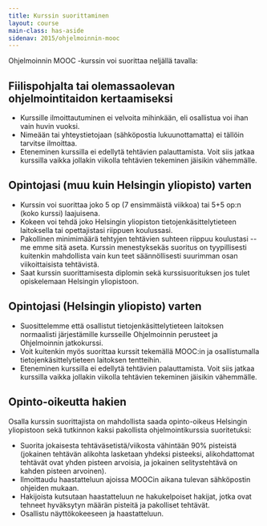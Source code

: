 ```yaml
---
title: Kurssin suorittaminen
layout: course
main-class: has-aside
sidenav: 2015/ohjelmoinnin-mooc
---
```


Ohjelmoinnin MOOC -kurssin voi suorittaa neljällä tavalla:

## Fiilispohjalta tai olemassaolevan ohjelmointitaidon kertaamiseksi

- Kurssille ilmoittautuminen ei velvoita mihinkään, eli osallistua voi ihan vain huvin vuoksi. 
- Nimeään tai yhteystietojaan (sähköpostia lukuunottamatta) ei tällöin tarvitse ilmoittaa. 
- Eteneminen kurssilla ei edellytä tehtävien palauttamista. Voit siis jatkaa kurssilla vaikka jollakin viikolla tehtävien tekeminen jäisikin vähemmälle.

## Opintojasi (muu kuin Helsingin yliopisto) varten

- Kurssin voi suorittaa joko 5 op (7 ensimmäistä viikkoa) tai 5+5 op:n (koko kurssi) laajuisena.
- Kokeen voi tehdä joko Helsingin yliopiston tietojenkäsittelytieteen laitoksella tai opettajistasi riippuen koulussasi.
- Pakollinen minimimäärä tehtyjen tehtävien suhteen riippuu koulustasi -- me emme sitä aseta. Kurssin menestyksekäs suoritus on tyypillisesti kuitenkin mahdollista vain kun teet säännöllisesti suurimman osan viikoittaisista tehtävistä.
- Saat kurssin suorittamisesta diplomin sekä kurssisuorituksen jos tulet opiskelemaan Helsingin yliopistoon.

## Opintojasi (Helsingin yliopisto) varten

- Suosittelemme että osallistut tietojenkäsittelytieteen laitoksen normaalisti järjestämille kursseille Ohjelmoinnin perusteet ja Ohjelmoinnin jatkokurssi.
- Voit kuitenkin myös suorittaa kurssit tekemällä MOOC:in ja osallistumalla tietojenkäsittelytieteen laitoksen tentteihin. 
- Eteneminen kurssilla ei edellytä tehtävien palauttamista. Voit siis jatkaa kurssilla vaikka jollakin viikolla tehtävien tekeminen jäisikin vähemmälle. 
  
## Opinto-oikeutta hakien

Osalla kurssin suorittajista on mahdollista saada opinto-oikeus Helsingin yliopistoon sekä tutkinnon kaksi pakollista ohjelmointikurssia suoritetuksi:

- Suorita jokaisesta tehtäväsetistä/viikosta vähintään 90% pisteistä (jokainen tehtävän alikohta lasketaan yhdeksi pisteeksi, alikohdattomat tehtävät ovat yhden pisteen arvoisia, ja jokainen selitystehtävä on kahden pisteen arvoinen). 
- Ilmoittaudu haastatteluun ajoissa MOOCin aikana tulevan sähköpostin ohjeiden mukaan.
- Hakijoista kutsutaan haastatteluun ne hakukelpoiset hakijat, jotka ovat tehneet hyväksytyn määrän pisteitä ja pakolliset tehtävät.
- Osallistu näyttökokeeseen ja haastatteluun.
